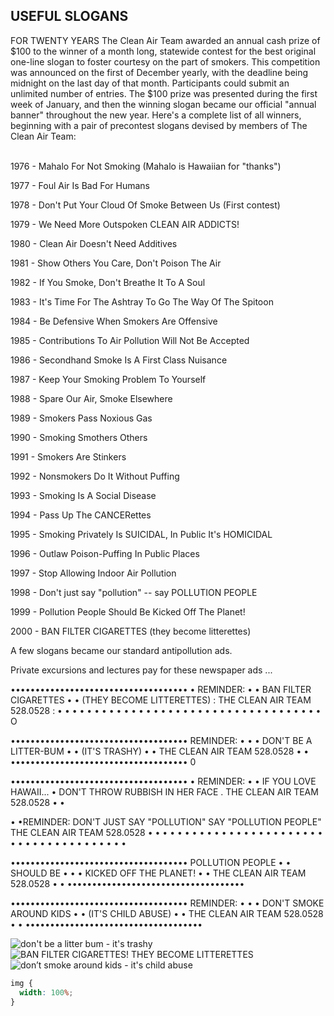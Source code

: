 <h2>USEFUL SLOGANS</h2>
FOR TWENTY YEARS The Clean Air Team awarded an annual cash prize of $100 to the winner of a month long, statewide contest for the best original one-line slogan to foster courtesy on the part of smokers. This competition was announced on the first of December yearly, with the deadline being midnight on the last day of that month. Participants could submit an unlimited number of entries. The $100 prize was presented during the first week of January, and then the winning slogan became our official "annual banner" throughout the new year. Here's a complete list of all winners, beginning with a pair of precontest slogans devised by members
of The Clean Air Team:
<br><br>

1976 - Mahalo For Not Smoking (Mahalo is Hawaiian for "thanks") <br>

1977 - Foul Air Is Bad For Humans <br>

1978 - Don't Put Your Cloud Of Smoke Between Us (First contest) <br>

1979 - We Need More Outspoken CLEAN AIR ADDICTS!<br>

1980 - Clean Air Doesn't Need Additives<br>

1981 - Show Others You Care, Don't Poison The Air<br>

1982 - If You Smoke, Don't Breathe It To A Soul<br>

1983 - It's Time For The Ashtray To Go The Way Of The Spitoon <br>

1984 - Be Defensive When Smokers Are Offensive<br>

1985 - Contributions To Air Pollution Will Not Be Accepted <br>


1986 - Secondhand Smoke Is A First Class Nuisance <br>

1987 - Keep Your Smoking Problem To Yourself<br>

1988 - Spare Our Air, Smoke Elsewhere<br>

1989 - Smokers Pass Noxious Gas<br>

1990 - Smoking Smothers Others<br>

1991 - Smokers Are Stinkers<br>

1992 - Nonsmokers Do It Without Puffing<br>

1993 - Smoking Is A Social Disease<br>

1994 - Pass Up The CANCERettes<br>

1995 - Smoking Privately Is SUICIDAL, In Public It's HOMICIDAL <br>

1996 - Outlaw Poison-Puffing In Public Places<br>

1997 - Stop Allowing Indoor Air Pollution<br>

1998 - Don't just say "pollution" -- say POLLUTION PEOPLE <br>

1999 - Pollution People Should Be Kicked Off The Planet! <br>

2000 - BAN FILTER CIGARETTES (they become litterettes)<br>


A few slogans became our standard antipollution ads.

Private excursions and lectures
pay for these newspaper ads ...

••••••••••••••••••••••••••••••••••••
•
REMINDER:	•
•
BAN FILTER CIGARETTES	•
•
(THEY BECOME LITTERETTES) : THE CLEAN AIR TEAM 528.0528	:
    • • • • • • • • • • • • • • • • • • • • • • • • • • • • • • • • • • • •
O





••••••••••••••••••••••••••••••••••••
REMINDER:	• •
•
DON'T BE A LITTER-BUM	•
•
(IT'S TRASHY)	•
•
THE CLEAN AIR TEAM 528.0528	•
•
••••••••••••••••••••••••••••••••••••
0





••••••••••••••••••••••••••••••••••••
•
REMINDER:	•
•
IF YOU LOVE HAWAII...	•
DON'T THROW RUBBISH IN HER FACE
.
THE CLEAN AIR TEAM 528.0528	•
•

•
•REMINDER: 
DON'T JUST SAY "POLLUTION" 
SAY "POLLUTION PEOPLE" 
THE CLEAN AIR TEAM 528.0528
•
• 
• 
•
    • • • • • • • • • • • • • • • • • • • • • • • • • • • • • • • • • • • •


•••••••••••••••••••••••••••••••••••• POLLUTION PEOPLE	• •
SHOULD BE	• •
•
KICKED OFF THE PLANET!	•
•
THE CLEAN AIR TEAM 528.0528	•
•
••••••••••••••••••••••••••••••••••••


••••••••••••••••••••••••••••••••••••
REMINDER:	• •
•
DON'T SMOKE AROUND KIDS •
•
(IT'S CHILD ABUSE)	•
•
THE CLEAN AIR TEAM 528.0528	•
•
••••••••••••••••••••••••••••••••••••

<img src="dont-be-litterbum.svg" alt="don't be a litter bum - it's trashy">
<img src="ban-cigarettes.svg" alt="BAN FILTER CIGARETTES!
THEY BECOME LITTERETTES">
<img src="dont-smoke-around-kids.svg" alt="don’t smoke
around kids - it's child abuse">

```css style
img {
  width: 100%;
}
```